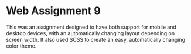 # Web Assignment 9

This was an assignment designed to have both support for mobile and desktop devices, with an automatically changing layout depending on screen width. It also used SCSS to create an easy, automatically changing color theme. 
